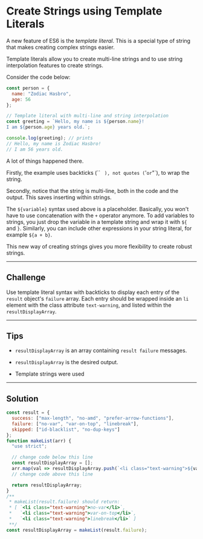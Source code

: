 # Create Strings using Template Literals

A new feature of ES6 is the *template literal*. This is a special type of string that makes creating complex strings easier.

Template literals allow you to create multi-line strings and to use string interpolation features to create strings.

Consider the code below:

```js
const person = {
  name: "Zodiac Hasbro",
  age: 56
};

// Template literal with multi-line and string interpolation
const greeting = `Hello, my name is ${person.name}!
I am ${person.age} years old.`;

console.log(greeting); // prints
// Hello, my name is Zodiac Hasbro!
// I am 56 years old.
```

A lot of things happened there.

Firstly, the example uses backticks (`` ` ), not quotes (`'` or `"`), to wrap the string.

Secondly, notice that the string is multi-line, both in the code and the output. This saves inserting within strings.

The `${variable}` syntax used above is a placeholder. Basically, you won't have to use concatenation with the `+` operator anymore. To add variables to strings, you just drop the variable in a template string and wrap it with `${` and `}`. Similarly, you can include other expressions in your string literal, for example `${a + b}`.

This new way of creating strings gives you more flexibility to create robust strings.

---

## Challenge

Use template literal syntax with backticks to display each entry of the `result` object's `failure` array. Each entry should be wrapped inside an `li` element with the class attribute `text-warning`, and listed within the `resultDisplayArray`.

---

## Tips

- `resultDisplayArray` is an array containing `result failure` messages.

- `resultDisplayArray` is the desired output.

- Template strings were used

---

## Solution

```js
const result = {
  success: ["max-length", "no-amd", "prefer-arrow-functions"],
  failure: ["no-var", "var-on-top", "linebreak"],
  skipped: ["id-blacklist", "no-dup-keys"]
};
function makeList(arr) {
  "use strict";

  // change code below this line
  const resultDisplayArray = [];
  arr.map(val => resultDisplayArray.push(`<li class="text-warning">${val}</li>`));
  // change code above this line

  return resultDisplayArray;
}
/**
 * makeList(result.failure) should return:
 * [ `<li class="text-warning">no-var</li>`,
 *   `<li class="text-warning">var-on-top</li>`, 
 *   `<li class="text-warning">linebreak</li>` ]
 **/
const resultDisplayArray = makeList(result.failure);
```